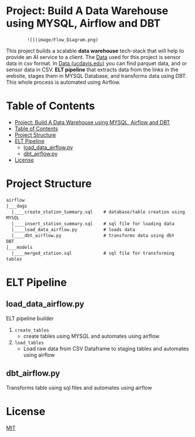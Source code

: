 # Project: Build A Data Warehouse using MYSQL, Airflow and DBT

            ![](image/Flow_Diagram.png)

This project builds a scalable **data warehouse** tech-stack that will help to provide an AI service to a client. The [Data](https://anson.ucdavis.edu/~clarkf/) used for this project is sensor data in csv format. In [Data (ucdavis.edu)](https://anson.ucdavis.edu/~clarkf/) you can find parquet data, and or sensor data in CSV. **ELT pipeline** that extracts data from the links in the website, stages them in MYSQL Database, and transforms data using DBT. This whole process is automated using Airflow. 

# Table of Contents
- [Project: Build A Data Warehouse using MYSQL, Airflow and DBT](#project-build-a-data-warehouse-using-mysql-airflow-and-dbt)
- [Table of Contents](#table-of-contents)
- [Project Structure](#project-structure)
- [ELT Pipeline](#elt-pipeline)
  - [load_data_airflow.py](#load_data_airflowpy)
  - [dbt_airflow.py](#dbt_airflowpy)
- [License](#license)

# Project Structure

```
airflow
|___dags
  |____create_station_Summary.sql    # database/table creation using MYSQL
  |____insert_station_summary.sql    # sql file for loading data
  |____load_data_airflow.py          # loads data 
  |____dbt_airflow.py                # transforms data using dbt 
DBT
|___models
  |____merged_station.sql            # sql file for transforming tables
```


# ELT Pipeline
## load_data_airflow.py
ELT pipeline builder

1. `create_tables`
	* create tables using MYSQL and automates using airflow
2. `load_tables`
	* Load raw data from CSV Dataframe to  staging tables and automates using airflow

## dbt_airflow.py
Transforms table using sql files and automates using airflow

# License
[MIT](https://github.com/nebasam/Data-Warehouse-using-MYSQL)

